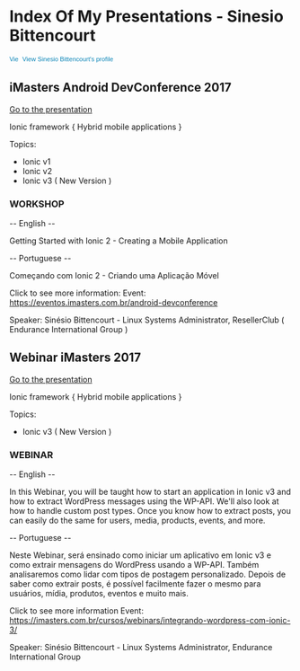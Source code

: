 # Index Of My Presentations - Sinesio Bittencourt

<a href="https://br.linkedin.com/in/sinesiobittencourt/en" style="text-decoration:none;" target="blank"><span style="font: 80% Arial,sans-serif; color:#0783B6;"><img src="https://static.licdn.com/scds/common/u/img/webpromo/btn_in_20x15.png" width="20" height="15" alt="View Sinesio Bittencourt's LinkedIn profile" style="vertical-align:middle;" border="0">&nbsp;View Sinesio Bittencourt's profile</span></a>

## iMasters Android DevConference 2017

[Go to the presentation](https://www.slideshare.net/SinesioBittencourt/sinesio-bittencourt-ionic-framework-aplicaes-mveis-hbridas-79794188)

Ionic framework { Hybrid mobile applications }

Topics:
* Ionic v1
* Ionic v2
* Ionic v3 ( New Version )

### WORKSHOP

-- English --

Getting Started with Ionic 2 - Creating a Mobile Application

-- Portuguese --

Começando com Ionic 2 - Criando uma Aplicação Móvel

Click to see more information:
Event: https://eventos.imasters.com.br/android-devconference

Speaker:<a href="https://sinesio.com.br" style="text-decoration:none;" target="blank"> Sinésio Bittencourt</a> - Linux Systems Administrator, ResellerClub ( Endurance International Group )


## Webinar iMasters 2017

[Go to the presentation](https://www.slideshare.net/SinesioBittencourt/)

Ionic framework { Hybrid mobile applications }

Topics:
* Ionic v3 ( New Version )

### WEBINAR

-- English --

In this Webinar, you will be taught how to start an application in Ionic v3 and how to extract WordPress messages using the WP-API. We'll also look at how to handle custom post types. Once you know how to extract posts, you can easily do the same for users, media, products, events, and more.

-- Portuguese -- 

Neste Webinar, será ensinado como iniciar um aplicativo em Ionic v3 e como extrair mensagens do WordPress usando a WP-API. Também analisaremos como lidar com tipos de postagem personalizado. Depois de saber como extrair posts, é possível facilmente fazer o mesmo para usuários, mídia, produtos, eventos e muito mais.

Click to see more information
Event: https://imasters.com.br/cursos/webinars/integrando-wordpress-com-ionic-3/

Speaker:<a href="https://sinesio.com.br" style="text-decoration:none;" target="blank"> Sinésio Bittencourt</a> - Linux Systems Administrator, Endurance International Group

